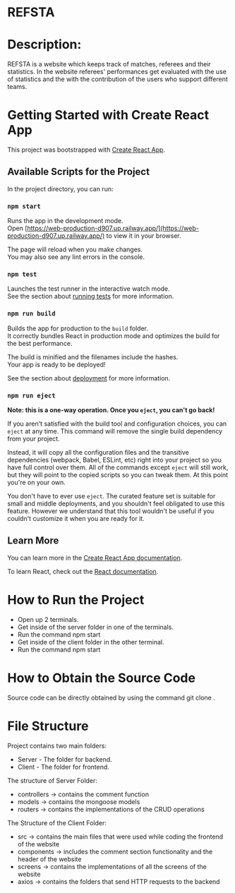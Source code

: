 # REFSTA


# Description:

REFSTA is a website which keeps track of matches, referees and their statistics. In the website referees' performances get evaluated with the use of statistics and the with the contribution of the users who support different teams.


# Getting Started with Create React App

This project was bootstrapped with [Create React App](https://github.com/facebook/create-react-app).

## Available Scripts for the Project

In the project directory, you can run:

### `npm start`

Runs the app in the development mode.\
Open [https://web-production-d907.up.railway.app/](https://web-production-d907.up.railway.app/) to view it in your browser.

The page will reload when you make changes.\
You may also see any lint errors in the console.

### `npm test`

Launches the test runner in the interactive watch mode.\
See the section about [running tests](https://facebook.github.io/create-react-app/docs/running-tests) for more information.

### `npm run build`

Builds the app for production to the `build` folder.\
It correctly bundles React in production mode and optimizes the build for the best performance.

The build is minified and the filenames include the hashes.\
Your app is ready to be deployed!

See the section about [deployment](https://facebook.github.io/create-react-app/docs/deployment) for more information.

### `npm run eject`

**Note: this is a one-way operation. Once you `eject`, you can't go back!**

If you aren't satisfied with the build tool and configuration choices, you can `eject` at any time. This command will remove the single build dependency from your project.

Instead, it will copy all the configuration files and the transitive dependencies (webpack, Babel, ESLint, etc) right into your project so you have full control over them. All of the commands except `eject` will still work, but they will point to the copied scripts so you can tweak them. At this point you're on your own.

You don't have to ever use `eject`. The curated feature set is suitable for small and middle deployments, and you shouldn't feel obligated to use this feature. However we understand that this tool wouldn't be useful if you couldn't customize it when you are ready for it.

## Learn More

You can learn more in the [Create React App documentation](https://facebook.github.io/create-react-app/docs/getting-started).

To learn React, check out the [React documentation](https://reactjs.org/).

# How to Run the Project

- Open up 2 terminals.
- Get inside of the server folder in one of the terminals.
- Run the command npm start
- Get inside of the client folder in the other terminal.
- Run the command npm start


# How to Obtain the Source Code

Source code can be directly obtained by using the command git clone <repo link> .

# File Structure

Project contains two main folders:
* Server - The folder for backend.
* Client - The folder for frontend.

The structure of Server Folder:
* controllers -> contains the comment function
* models -> contains the mongoose models 
* routers -> contains the implementations of the CRUD operations

The Structure of the Client Folder:
* src -> contains the main files that were used while coding the frontend of the website
* components -> includes the comment section functionality and the header of the website
* screens -> contains the implementations of all the screens of the website
* axios -> contains the folders that send HTTP requests to the backend


